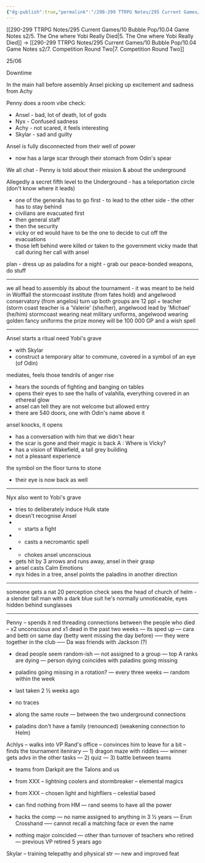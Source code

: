 ```yaml
---
{"dg-publish":true,"permalink":"/290-299 TTRPG Notes/295 Current Games/10 Bubble Pop/10.04 Game Notes s2/6. Investigation Time/"}
---
```



[[290-299 TTRPG Notes/295 Current Games/10 Bubble Pop/10.04 Game Notes s2/5. The One where Yobi Really Died\|5. The One where Yobi Really Died]] -> [[290-299 TTRPG Notes/295 Current Games/10 Bubble Pop/10.04 Game Notes s2/7. Competition Round Two\|7. Competition Round Two]]

25/06

Downtime

In the main hall before assembly
	Ansel picking up excitement and sadness from Achy

Penny does a room vibe check:
- Ansel - bad, lot of death, lot of gods
- Nyx - Confused sadness
- Achy - not scared, it feels interesting
- Skylar - sad and guilty

Ansel is fully disconnected from their well of power
- now has a large scar through their stomach from Odin's spear

We all chat - Penny is told about their mission & about the underground

Allegedly a secret fifth level to the Underground - has a teleportation circle (don't know where it leads)
- one of the generals has to go first - to lead to the other side - the other has to stay behind
- civilians are evacuated first
- then general staff
- then the security
- vicky or ed would have to be the one to decide to cut off the evacuations
- those left behind were killed or taken to the government
vicky made that call during her call with ansel

plan - dress up as paladins for a night - grab our peace-bonded weapons, do stuff

---

we all head to assembly 
	its about the tournament - it was meant to be held in Wolffall
	the stormcoast institute (from fates hold) and angelwood conservatory (from angelos) turn up
	both groups are 12 ppl + teacher (storm coast teacher is a 'Valerie' (she/her), angelwood lead by 'Michael' (he/him) 
	stormcoast wearing neat military uniforms, angelwood wearing golden fancy uniforms
	the prize money will be 100 000 GP and a wish spell

---

Ansel starts a ritual need Yobi's grave
- with Skylar
- construct a temporary altar to commune, covered in a symbol of an eye (of Odin)

mediates, feels those tendrils of anger rise
- hears the sounds of fighting and banging on tables
- opens their eyes to see the halls of valahlla, everything covered in an ethereal glow
- ansel can tell they are not welcome but allowed entry
- there are 540 doors, one with Odin's name above it

ansel knocks, it opens
- has a conversation with him that we didn't hear
- the scar is gone and their magic is back
A : Where is Vicky?
- has a vision of Wakefield, a tall grey building
- not a pleasant experience

the symbol on the floor turns to stone
- their eye is now back as well

---

Nyx also went to Yobi's grave
- tries to deliberately induce Hulk state
- doesn't recognise Ansel
- - starts a fight
- - casts a necromantic spell
- - chokes ansel unconscious
- gets hit by 3 arrows and runs away, ansel in their grasp
- ansel casts Calm Emotions
- nyx hides in a tree, ansel points the paladins in another direction

---

someone gets a nat 20 perception check
sees the head of church of helm - a slender tall man with a dark blue suit
he's normally unnoticeable, eyes hidden behind sunglasses

---

Penny – spends it red threading connections between the people who died – x2 unconscious and x1 dead in the past two weeks — its sped up — cara and betti on same day (betty went missing the day before) —– they were together in the club —– Da was friends with Jackson (?)

-   dead people seem random-ish — not assigned to a group — top A ranks are dying — person dying coincides with paladins going missing
    
-   paladins going missing in a rotation? — every three weeks — random within the week
    
-   last taken 2 ½ weeks ago
    
-   no traces
    
-   along the same route — between the two underground connections
    
-   paladins don't have a family (renounced) (weakening connection to Helm)
    

Achlys – walks into VP Rand's office – convinces him to leave for a bit – finds the tournament itenirary — 1) dragon maze with riddles —– winner gets advs in the other tasks — 2) quiz — 3) battle between teams

-   teams from Darkpit are the Talons and us
-   from XXX – lightning coolers and stormbreaker – elemental magics
-   from XXX – chosen light and highfliers – celestial based
    
-   can find nothing from HM — rand seems to have all the power
    
-   hacks the comp — no name assigned to anything in 3 ½ years — Erun Crosshand —– cannot recall a matching face or even the name

-   nothing major coincided — other than turnover of teachers who retired — previous VP retired 5 years ago


Skylar – training telepathy and physical str — new and improved feat